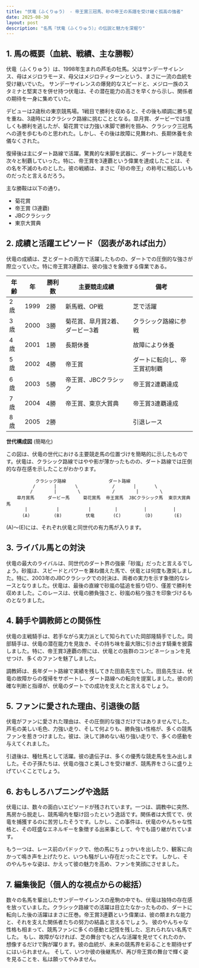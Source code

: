```yaml
---
title: "伏竜（ふくりゅう） - 帝王賞三冠馬、砂の帝王の系譜を受け継ぐ孤高の強者"
date: 2025-08-30
layout: post
description: "名馬『伏竜（ふくりゅう）』の伝説と魅力を深堀り"
---
```


## 1. 馬の概要（血統、戦績、主な勝鞍）

伏竜（ふくりゅう）は、1998年生まれの芦毛の牡馬。父はサンデーサイレンス、母はメジロラモーヌ、母父はメジロティターンという、まさに一流の血統を受け継いでいた。  サンデーサイレンスの爆発的なスピードと、メジロ一族のスタミナと堅実さを併せ持つ伏竜は、その潜在能力の高さを早くから示し、関係者の期待を一身に集めていた。

デビューは2歳秋の東京競馬場。1戦目で勝利を収めると、その後も順調に勝ち星を重ね、3歳時にはクラシック路線に挑むこととなる。皐月賞、ダービーでは惜しくも勝利を逃したが、菊花賞では力強い末脚で勝利を掴み、クラシック三冠馬への道を歩むものと思われた。しかし、その後は故障に見舞われ、長期休養を余儀なくされた。

復帰後は主にダート路線で活躍。驚異的な末脚を武器に、ダートグレード競走を次々と制覇していった。特に、帝王賞を3連覇という偉業を達成したことは、その名を不滅のものとした。彼の戦績は、まさに「砂の帝王」の称号に相応しいものだったと言えるだろう。

主な勝鞍は以下の通り。

* 菊花賞
* 帝王賞 (3連覇)
* JBCクラシック
* 東京大賞典


## 2. 成績と活躍エピソード（図表があれば出力）

伏竜の成績は、芝とダートの両方で活躍したものの、ダートでの圧倒的な強さが際立っていた。特に帝王賞3連覇は、彼の強さを象徴する偉業である。

| 年齢 | 年 | 勝利数 | 主要競走成績 | 備考 |
|---|---|---|---|---|
| 2歳 | 1999 | 2勝 | 新馬戦、OP戦 | 芝で活躍 |
| 3歳 | 2000 | 3勝 | 菊花賞、皐月賞2着、ダービー3着 | クラシック路線に参戦 |
| 4歳 | 2001 | 1勝 | 長期休養 | 故障により休養 |
| 5歳 | 2002 | 4勝 | 帝王賞 | ダートに転向し、帝王賞初制覇 |
| 6歳 | 2003 | 5勝 | 帝王賞、JBCクラシック | 帝王賞2連覇達成 |
| 7歳 | 2004 | 4勝 | 帝王賞、東京大賞典 | 帝王賞3連覇達成 |
| 8歳 | 2005 | 2勝 |  |  引退レース |


**世代構成図** (簡略化)

この図は、伏竜の世代における主要競走馬の位置づけを簡略的に示したものです。伏竜は、クラシック路線ではやや影が薄かったものの、ダート路線では圧倒的な存在感を示したことがわかります。

```
           クラシック路線                ダート路線
          /       |       \             /       |       \
         /        |        \            /        |        \
    皐月賞馬     ダービー馬     菊花賞馬  帝王賞馬  JBCクラシック馬  東京大賞典馬
       |           |           |         |          |          |
      (A)         (B)         伏竜       (C)         (D)        (E)
```


(A)～(E)には、それぞれ伏竜と同世代の有力馬が入ります。


## 3. ライバル馬との対決

伏竜の最大のライバルは、同世代のダート界の強豪「砂嵐」だったと言えるでしょう。砂嵐は、スピードとパワーを兼ね備えた馬で、伏竜とは何度も激突しました。特に、2003年のJBCクラシックでの対決は、両者の実力を示す象徴的なレースとなりました。伏竜は、最後の直線で砂嵐の猛追を振り切り、僅差で勝利を収めました。このレースは、伏竜の勝負強さと、砂嵐の粘り強さを印象づけるものとなりました。


## 4. 騎手や調教師との関係性

伏竜の主戦騎手は、若手ながら実力派として知られていた岡部隆騎手でした。岡部騎手は、伏竜の潜在能力を見抜き、その持ち味を最大限に引き出す騎乗を披露しました。特に、帝王賞3連覇の際には、伏竜との抜群のコンビネーションを見せつけ、多くのファンを魅了しました。

調教師は、長年ダート路線で実績を残してきた田島先生でした。田島先生は、伏竜の故障からの復帰をサポートし、ダート路線への転向を提案しました。彼の的確な判断と指導が、伏竜のダートでの成功を支えたと言えるでしょう。


## 5. ファンに愛された理由、引退後の話

伏竜がファンに愛された理由は、その圧倒的な強さだけではありませんでした。芦毛の美しい毛色、力強い走り、そして何よりも、勝負強い性格が、多くの競馬ファンを惹きつけました。彼は、決して諦めない粘り強い走りで、多くの感動を与えてくれました。

引退後は、種牡馬として活躍。彼の遺伝子は、多くの優秀な競走馬を生み出しました。その子孫たちは、伏竜の強さと美しさを受け継ぎ、競馬界をさらに盛り上げていくことでしょう。


## 6. おもしろハプニングや逸話

伏竜には、数々の面白いエピソードが残されています。一つは、調教中に突然、馬房から脱走し、競馬場内を駆け回ったという逸話です。関係者は大慌てで、伏竜を捕獲するのに苦労したそうです。しかし、この事件は、伏竜のやんちゃな性格と、その旺盛なエネルギーを象徴する出来事として、今でも語り継がれています。


もう一つは、レース前のパドックで、他の馬にちょっかいを出したり、観客に向かって鳴き声を上げたりと、いつも騒がしい存在だったことです。  しかし、そのやんちゃな姿は、かえって彼の魅力を高め、ファンを笑顔にさせました。


## 7. 編集後記（個人的な視点からの総括）

数々の名馬を輩出したサンデーサイレンスの産駒の中でも、伏竜は独特の存在感を放っていました。クラシック路線での活躍は目立たなかったものの、ダートに転向した後の活躍はまさに圧巻。帝王賞3連覇という偉業は、彼の類まれな能力と、それを支えた関係者たちの努力の結晶と言えるでしょう。  彼のやんちゃな性格も相まって、競馬ファンに多くの感動と記憶を残した、忘れられない名馬でした。  もし、故障がなければ、芝の舞台でもどんな活躍を見せてくれたのか、想像するだけで胸が躍ります。彼の血統が、未来の競馬界を彩ることを期待せずにはいられません。  そして、いつか彼の後継馬が、再び帝王賞の舞台で輝く姿を見ることを、私は願ってやみません。

